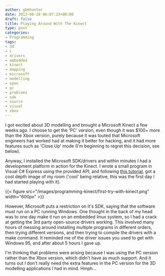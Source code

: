 ```yaml
---
author: gbmhunter
date: 2012-08-28 06:07:23+00:00
draft: false
title: Playing Around With The Kinect
type: post
categories:
- Programming
tags:
- 3d
- c
- drivers
- embedded
- kinect
- mapping
- microsoft
- modelling
- open
- pc
- problems
- sdk
- source
- visual
- xbox
---
```


I got excited about 3D modelling and brought a Microsoft Kinect a few weeks ago. I choose to get the 'PC' version, even though it was $100+ more than the Xbox version, purely because it was touted that Microsoft engineers had worked had at making it better for hacking, and it had more features such as 'Close Up' mode (I'm beginning to regret this decision, see below).

Anyway, I installed the Microsoft SDK/drivers and within minutes I had a development platform in action for the Kinect. I wrote a small program in Visual C# Express using the provided API, and following [this tutorial](http://www.i-programmer.info/ebooks/practical-windows-kinect-in-c/4126-kinect-sdk1-a-3d-point-cloud.html), got a cool depth image of my room ('cool' being relative, this was the first day I had started playing with it).

{{< figure src="/images/programming-kinect/first-try-with-kinect.png"   width="600px" >}}

However, Microsoft puts a restriction on it's SDK, saying that the software must run on a PC running Windows. One thought in the back of my head was to one day make it run on an embedded linux system, so I had a crack at getting the 3rd party open-source drivers working. This involved many hours of messing around installing multiple programs in different orders, then trying different versions, and then trying to compile the drivers with a make command. It reminded me of the driver issues you used to get with Windows 95, and after about 5 hours I gave up.

I'm thinking that problems were arising because I was using the PC version rather than the Xbox version, which didn't have as much support. And it turns out I don't really need the extra features in the PC version for the 3D modelling applications I had in mind. Hmph...
